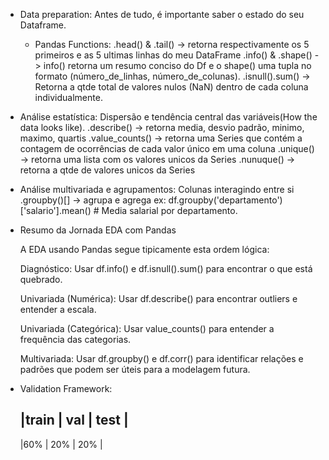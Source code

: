 - Data preparation: Antes de tudo, é importante saber o estado do seu Dataframe.
  - Pandas Functions:
    .head() & .tail() -> retorna respectivamente os 5 primeiros e as 5 ultimas linhas do meu DataFrame
    .info() & .shape() -> info() retorna um resumo conciso do Df e o shape() uma tupla no formato (número_de_linhas, número_de_colunas).
    .isnull().sum() -> Retorna a qtde total de valores nulos (NaN) dentro de cada coluna individualmente.

- Análise estatística: Dispersão e tendência central das variáveis(How the data looks like).
  .describe() -> retorna media, desvio padrão, minimo, maximo, quartis
  .value_counts() -> retorna uma Series que contém a contagem de ocorrências de cada valor único em uma coluna
  .unique() -> retorna uma lista com os valores unicos da Series
  .nunuque() -> retorna a qtde de valores unicos da Series
- Análise multivariada e agrupamentos: Colunas interagindo entre si
  .groupby()[] -> agrupa e agrega
    ex: df.groupby('departamento')['salario'].mean()
      # Media salarial por departamento.

- Resumo da Jornada EDA com Pandas

  A EDA usando Pandas segue tipicamente esta ordem lógica:

    Diagnóstico: Usar df.info() e df.isnull().sum() para encontrar o que está quebrado.

    Univariada (Numérica): Usar df.describe() para encontrar outliers e entender a escala.

    Univariada (Categórica): Usar value_counts() para entender a frequência das categorias.

    Multivariada: Usar df.groupby() e df.corr() para identificar relações e padrões que podem ser úteis para a modelagem futura.

- Validation Framework:
  
  |train         | val | test |
  -----------------------------
  |60%           | 20% | 20%  |
  
